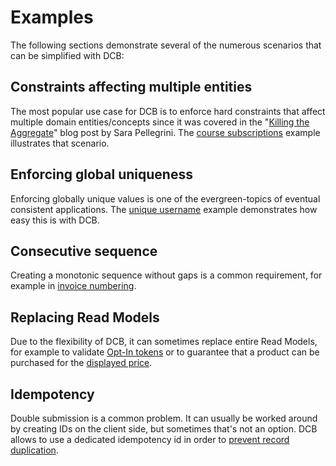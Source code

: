 # Examples

The following sections demonstrate several of the numerous scenarios that can be simplified with DCB:

## Constraints affecting multiple entities

The most popular use case for DCB is to enforce hard constraints that affect multiple domain entities/concepts since it was covered in the "[Killing the Aggregate](https://sara.event-thinking.io/2023/04/kill-aggregate-chapter-1-I-am-here-to-kill-the-aggregate.html)" blog post by Sara Pellegrini.
The [course subscriptions](course-subscriptions.md) example illustrates that scenario.

## Enforcing global uniqueness

Enforcing globally unique values is one of the evergreen-topics of eventual consistent applications. The [unique username](unique-username.md) example demonstrates how easy this is with DCB.

## Consecutive sequence

Creating a monotonic sequence without gaps is a common requirement, for example in [invoice numbering](invoice-number.md).

## Replacing Read Models

Due to the flexibility of DCB, it can sometimes replace entire Read Models, for example to validate [Opt-In tokens](opt-in-token.md) or to guarantee that a product can be purchased for the [displayed price](dynamic-product-price.md).

## Idempotency

Double submission is a common problem. It can usually be worked around by creating IDs on the client side, but sometimes that's not an option.
DCB allows to use a dedicated idempotency id in order to [prevent record duplication](prevent-record-duplication.md).